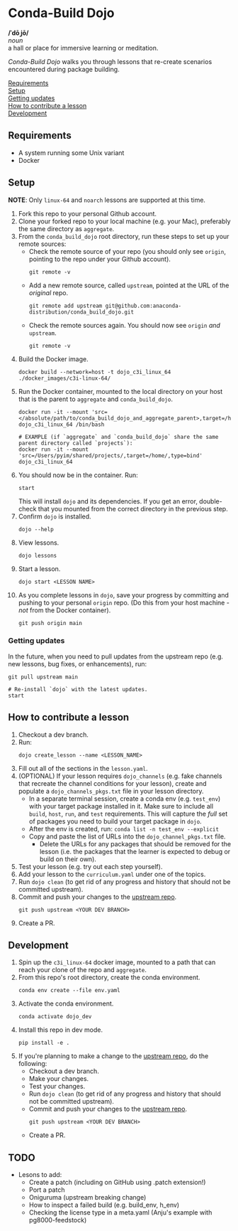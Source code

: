 # Conda-Build Dojo

**/ˈdōˌjō/**<br>
*noun*<br>
a hall or place for immersive learning or meditation.

*Conda-Build Dojo* walks you through lessons that re-create scenarios encountered during package building.


[Requirements](#requirements)<br>
[Setup](#setup)<br>
[Getting updates](#getting-updates)<br>
[How to contribute a lesson](#how-to-contribute-a-lesson)<br>
[Development](#development)


## Requirements
- A system running some Unix variant
- Docker


## Setup 
**NOTE**: Only `linux-64` and `noarch` lessons are supported at this time.

1. Fork this repo to your personal Github account.
2. Clone your forked repo to your local machine (e.g. your Mac), preferably the same directory as `aggregate`.
3. From the `conda_build_dojo` root directory, run these steps to set up your remote sources:
    - Check the remote source of your repo (you should only see `origin`, pointing to the repo under your Github account).
        ```
        git remote -v
        ```
    - Add a new remote source, called `upstream`, pointed at the URL of the *original* repo.
        ```
        git remote add upstream git@github.com:anaconda-distribution/conda_build_dojo.git
        ```
    - Check the remote sources again. You should now see `origin` *and* `upstream`.
        ```
        git remote -v
        ```
4. Build the Docker image.
    ```
    docker build --network=host -t dojo_c3i_linux_64 ./docker_images/c3i-linux-64/
    ```
5. Run the Docker container, mounted to the local directory on your host that is the parent to `aggregate` and `conda_build_dojo`.
    ```
    docker run -it --mount 'src=</absolute/path/to/conda_build_dojo_and_aggregate_parent>,target=/home/,type=bind' dojo_c3i_linux_64 /bin/bash

    # EXAMPLE (if `aggregate` and `conda_build_dojo` share the same parent directory called `projects`):
    docker run -it --mount 'src=/Users/pyim/shared/projects/,target=/home/,type=bind' dojo_c3i_linux_64
    ```
6. You should now be in the container. Run:
    ```
    start
    ```
    This will install `dojo` and its dependencies. If you get an error, double-check that you mounted from the correct directory in the previous step.
7. Confirm `dojo` is installed.
    ```
    dojo --help
    ```
8. View lessons.
    ```
    dojo lessons
    ```
9. Start a lesson.
    ```
    dojo start <LESSON NAME>
    ```
10. As you complete lessons in `dojo`, save your progress by committing and pushing to your personal `origin` repo. (Do this from your host machine - *not* from the Docker container).
    ```
    git push origin main
    ```

### Getting updates
In the future, when you need to pull updates from the upstream repo (e.g. new lessons, bug fixes, or enhancements), run:
```
git pull upstream main

# Re-install `dojo` with the latest updates.
start
```


## How to contribute a lesson
1. Checkout a dev branch.
2. Run:
    ```
    dojo create_lesson --name <LESSON_NAME>
    ```
3. Fill out all of the sections in the `lesson.yaml`.
4. (OPTIONAL) If your lesson requires `dojo_channels` (e.g. fake channels that recreate the channel conditions for your lesson), create and populate a `dojo_channels_pkgs.txt` file in your lesson directory.
    - In a separate terminal session, create a conda env (e.g. `test_env`) with your target package installed in it. Make sure to include all `build`, `host`, `run`, and `test` requirements. This will capture the *full* set of packages you need to build your target package in `dojo`.
    - After the env is created, run: `conda list -n test_env --explicit`
    - Copy and paste the list of URLs into the `dojo_channel_pkgs.txt` file.
        - Delete the URLs for any packages that should be removed for the lesson (i.e. the packages that the learner is expected to debug or build on their own).
5. Test your lesson (e.g. try out each step yourself).
6. Add your lesson to the `curriculum.yaml` under one of the topics.
7. Run `dojo clean` (to get rid of any progress and history that should not be committed upstream).
8. Commit and push your changes to the [upstream repo](https://github.com/anaconda-distribution/conda_build_dojo).
    ```
    git push upstream <YOUR DEV BRANCH>
    ```
9. Create a PR.


## Development

1. Spin up the `c3i_linux-64` docker image, mounted to a path that can reach your clone of the repo and `aggregate`.
2. From this repo's root directory, create the conda environment.
    ```
    conda env create --file env.yaml
    ```
3. Activate the conda environment.
    ```
    conda activate dojo_dev
    ```
4. Install this repo in dev mode.
    ```
    pip install -e .
    ```
5. If you're planning to make a change to the [upstream repo](https://www.github.com/anaconda-distribution/conda_build_dojo), do the following:
    - Checkout a dev branch.
    - Make your changes.
    - Test your changes.
    - Run `dojo clean` (to get rid of any progress and history that should not be committed upstream).
    - Commit and push your changes to the [upstream repo](https://www.github.com/anaconda-distribution/conda_build_dojo).
        ```
        git push upstream <YOUR DEV BRANCH>
        ```
    - Create a PR.

## TODO
- Lesons to add:
    - Create a patch (including on GitHub using .patch extension!)
    - Port a patch
    - Oniguruma (upstream breaking change)
    - How to inspect a failed build (e.g. build_env, h_env)
    - Checking the license type in a meta.yaml (Anju's example with pg8000-feedstock)
